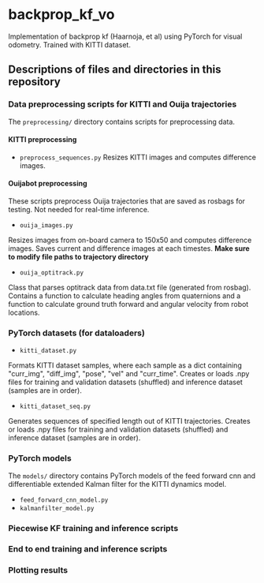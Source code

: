 # backprop_kf_vo
Implementation of backprop kf (Haarnoja, et al) using PyTorch for visual odometry. Trained with KITTI dataset.

## Descriptions of files and directories in this repository

### Data preprocessing scripts for KITTI and Ouija trajectories
The `preprocessing/` directory contains scripts for preprocessing data. 

#### KITTI preprocessing

* `preprocess_sequences.py` 
Resizes KITTI images and computes difference images.

#### Ouijabot preprocessing

These scripts preprocess Ouija trajectories that are saved as rosbags for testing. Not needed for real-time inference.

* `ouija_images.py`

Resizes images from on-board camera to 150x50 and computes difference images. Saves current and difference images at each timestes. **Make sure to modify file paths to trajectory directory**

* `ouija_optitrack.py`

Class that parses optitrack data from data.txt file (generated from rosbag). Contains a function to calculate heading angles from quaternions and a function to calculate ground truth forward and angular velocity from robot locations. 

### PyTorch datasets (for dataloaders)

* `kitti_dataset.py`

Formats KITTI dataset samples, where each sample  as a dict containing "curr_img", "diff_img", "pose", "vel" and "curr_time".
Creates or loads .npy files for training and validation datasets (shuffled) and inference dataset (samples are in order).

* `kitti_dataset_seq.py`

Generates sequences of specified length out of KITTI trajectories.
Creates or loads .npy files for training and validation datasets (shuffled) and inference dataset (samples are in order).

### PyTorch models

The `models/` directory contains PyTorch models of the feed forward cnn and differentiable extended Kalman filter for the KITTI dynamics model.

* `feed_forward_cnn_model.py`
* `kalmanfilter_model.py`

### Piecewise KF training and inference scripts

### End to end training and inference scripts

### Plotting results

